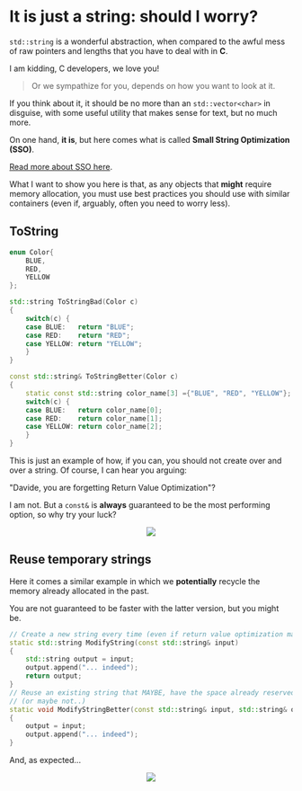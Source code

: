 # It is just a string: should I worry?

 `std::string` is a wonderful abstraction, when compared to the awful mess of
 raw pointers and lengths that you have to deal with in **C**.

I am kidding, C developers, we love you!
> Or we sympathize for you, depends on how you want to look at it.

If you think about it, it should be no more than an `std::vector<char>` in disguise,
with some useful utility that makes sense for text, but no much more.

On one hand, **it is**, but here comes what is called **Small String Optimization (SSO)**.

[Read more about SSO here](small_strings.md).

What I want to show you here is that, as any objects that **might**
require memory allocation, you must use best practices you should use
with similar containers (even if, arguably, often you need to worry less).

## ToString

```c++
enum Color{
    BLUE,
    RED,
    YELLOW
};

std::string ToStringBad(Color c)
{
    switch(c) {
    case BLUE:   return "BLUE";
    case RED:    return "RED";
    case YELLOW: return "YELLOW";
    }
}

const std::string& ToStringBetter(Color c)
{
    static const std::string color_name[3] ={"BLUE", "RED", "YELLOW"};
    switch(c) {
    case BLUE:   return color_name[0];
    case RED:    return color_name[1];
    case YELLOW: return color_name[2];
    }
}
```

This is just an example of how, if you can, you should not create over and
over a string. Of course, I can hear you arguing:

"Davide, you are forgetting Return Value Optimization"?

I am not. But a `const&` is **always** guaranteed to be the most
performing option, so why try your luck?

<p align="center"><img src="../images/tostring.png"></p>

## Reuse temporary strings

Here it comes a similar example in which we **potentially**
recycle the memory already allocated in the past.

You are not guaranteed to be faster with the latter version, but you
might be.

```c++
// Create a new string every time (even if return value optimization may help)
static std::string ModifyString(const std::string& input)
{
    std::string output = input;
    output.append("... indeed");
    return output;
}
// Reuse an existing string that MAYBE, have the space already reserved
// (or maybe not..)
static void ModifyStringBetter(const std::string& input, std::string& output)
{
    output = input;
    output.append("... indeed");
}
```

And, as expected...

<p align="center"><img src="../images/modifystring.png"></p>


